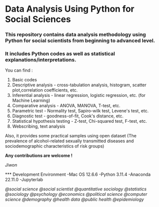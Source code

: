 # Data Analysis Using Python for Social Sciences

### This repository contains data analysis methodology using Python for social scientists from beginning to advanced level.

### It includes Python codes as well as statistical explanations/interpretations. 
  
You can find :
1) Basic codes
2) Descriptive analysis - cross-tabulation analysis, histogram, scatter plot,correlation coefficients, etc.
3) Inferential analysis - linear regression, logistic regression, etc. (for Machine Learning)
4) Comparative analysis - ANOVA, MANOVA, T-test, etc.
5) Parametric test - Normality test, Sapiro-wilk test, Levene's test, etc. 
6) Diagnostic test - goodness-of-fit, Cook's distance, etc.
7) Statistical hypothesis testing - Z-test, Chi-squared test, F-test, etc.
8) Webscribing, text analysis

Also, it provides some practical samples using open dataset 
(The prevalence of alcohol-related sexually transmitted diseases and sociodemographic characteristics of risk groups)

**Any contributions are welcome !**

*Jiwon*

*** Development Environment
-Mac OS 12.6.6
-Python 3.11.4
-Anaconda 22.11.0 
-Jupyterlab

*@social science @social scientist @quantitative sociology @statistics @sociology @psychology @economics @political science @computer science @demography @health data @public health @epidemiology*
